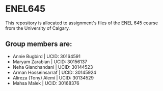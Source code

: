 # ENEL645
This repository is allocated to assignment's files of the ENEL 645 course from the University of Calgary.
## Group members are:
- Annie Bugbird        | UCID: 30164591
- Maryam Zarabian      | UCID: 30156137
- Neha Gianchandani    | UCID: 30144523
- Arman Hosseinsarraf  | UCID: 30145924
- Alireza (Tony) Alemi | UCID: 30134529
- Mahsa Malek          | UCID: 30168376
